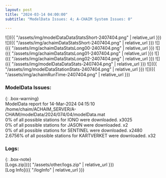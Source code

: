 ```yaml
---
layout: post
title: "2024-03-14 04:00:00"
subtitle: "ModelData Issues: 4; A-CHAIM System Issues: 0"

---
```


![]({{ "/assets/img/modelDataDataStatsShort-2407404.png" | relative_url }})
![]({{ "/assets/img/achaimDataStatsShort-2407404.png" | relative_url }})
![]({{ "/assets/img/achaimDataStatsLong00-2407404.png" | relative_url }})
![]({{ "/assets/img/achaimDataStatsLong01-2407404.png" | relative_url }})
![]({{ "/assets/img/achaimDataStatsLong02-2407404.png" | relative_url }})
![]({{ "/assets/img/modelDataDataStats-2407404.png" | relative_url }})
![]({{ "/assets/img/modelDataStationStats-2407404.png" | relative_url }})
![]({{ "/assets/img/achaimRunTime-2407404.png" | relative_url }})


### ModelData Issues:  
  
{: .box-warning}  
 ModelData report for 14-Mar-2024 04:15:10   
 /home/chaim/ACHAIM_SERVER/A-CHAIM/modelData/2024/074/04/modelData.mat   
 0% of all possible stations for IONO were downloaded. x3025   
 0% of all possible stations for JASON were downloaded. x2   
 0% of all possible stations for SENTINEL were downloaded. x2480   
 2.6756% of all possible stations for KARTVERKET were downloaded. x32   
  


### Logs:  
  
{: .box-note}  
[Logs.zip]({{ "/assets/other/logs.zip" | relative_url }})  
[Log Info]({{ "/logInfo" | relative_url }})  
